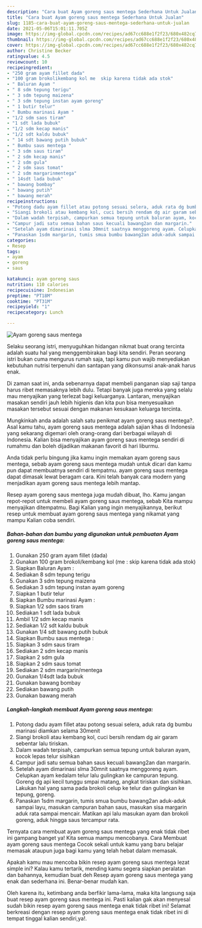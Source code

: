 ```yaml
---
description: "Cara buat Ayam goreng saus mentega Sederhana Untuk Jualan"
title: "Cara buat Ayam goreng saus mentega Sederhana Untuk Jualan"
slug: 1185-cara-buat-ayam-goreng-saus-mentega-sederhana-untuk-jualan
date: 2021-05-06T15:01:11.705Z
image: https://img-global.cpcdn.com/recipes/ad67cc688e1f2f23/680x482cq70/ayam-goreng-saus-mentega-foto-resep-utama.jpg
thumbnail: https://img-global.cpcdn.com/recipes/ad67cc688e1f2f23/680x482cq70/ayam-goreng-saus-mentega-foto-resep-utama.jpg
cover: https://img-global.cpcdn.com/recipes/ad67cc688e1f2f23/680x482cq70/ayam-goreng-saus-mentega-foto-resep-utama.jpg
author: Christine Becker
ratingvalue: 4.5
reviewcount: 10
recipeingredient:
- "250 gram ayam fillet dada"
- "100 gram brokolikembang kol me  skip karena tidak ada stok"
- " Baluran Ayam "
- " 8 sdm tepung terigu"
- " 3 sdm tepung maizena"
- " 3 sdm tepung instan ayam goreng"
- " 1 butir telur"
- " Bumbu marinasi Ayam "
- "1/2 sdm saos tiram"
- "1 sdt lada bubuk"
- "1/2 sdm kecap manis"
- "1/2 sdt kaldu bubuk"
- " 14 sdt bawang putih bubuk"
- " Bumbu saus mentega "
- " 3 sdm saus tiram"
- " 2 sdm kecap manis"
- " 2 sdm gula"
- " 2 sdm saus tomat"
- " 2 sdm margarinmentega"
- " 14sdt lada bubuk"
- " bawang bombay"
- " bawang putih"
- " bawang merah"
recipeinstructions:
- "Potong dadu ayam fillet atau potong sesuai selera, aduk rata dg bumbu marinasi diamkan selama 30menit"
- "Siangi brokoli atau kembang kol, cuci bersih rendam dg air garam sebentar lalu tiriskan."
- "Dalam wadah terpisah, campurkan semua tepung untuk baluran ayam, kocok lepas telur sisihkan"
- "Campur jadi satu semua bahan saus kecuali bawang2an dan margarin."
- "Setelah ayam dimarinasi slma 30mnit saatnya menggoreng ayam. Celupkan ayam kedalam telur lalu gulingkan ke campuran tepung. Goreng dg api kecil tunggu smpai matang, angkat tiriskan dan sisihkan. Lakukan hal yang sama pada brokoli celup ke telur dan gulingkan ke tepung, goreng."
- "Panaskan 1sdm margarin, tumis smua bumbu bawang2an aduk-aduk sampai layu, masukan campuran bahan saus, masukan sisa margarin aduk rata sampai mencair. Matikan api lalu masukan ayam dan brokoli goreng, aduk hingga saus tercampur rata."
categories:
- Resep
tags:
- ayam
- goreng
- saus

katakunci: ayam goreng saus 
nutrition: 110 calories
recipecuisine: Indonesian
preptime: "PT18M"
cooktime: "PT31M"
recipeyield: "1"
recipecategory: Lunch

---
```



![Ayam goreng saus mentega](https://img-global.cpcdn.com/recipes/ad67cc688e1f2f23/680x482cq70/ayam-goreng-saus-mentega-foto-resep-utama.jpg)

Selaku seorang istri, menyuguhkan hidangan nikmat buat orang tercinta adalah suatu hal yang menggembirakan bagi kita sendiri. Peran seorang istri bukan cuma mengurus rumah saja, tapi kamu pun wajib menyediakan kebutuhan nutrisi terpenuhi dan santapan yang dikonsumsi anak-anak harus enak.

Di zaman  saat ini, anda sebenarnya dapat membeli panganan siap saji tanpa harus ribet memasaknya lebih dulu. Tetapi banyak juga mereka yang selalu mau menyajikan yang terlezat bagi keluarganya. Lantaran, menyajikan masakan sendiri jauh lebih higienis dan kita pun bisa menyesuaikan masakan tersebut sesuai dengan makanan kesukaan keluarga tercinta. 



Mungkinkah anda adalah salah satu penikmat ayam goreng saus mentega?. Asal kamu tahu, ayam goreng saus mentega adalah sajian khas di Indonesia yang sekarang digemari oleh orang-orang dari berbagai wilayah di Indonesia. Kalian bisa menyajikan ayam goreng saus mentega sendiri di rumahmu dan boleh dijadikan makanan favorit di hari liburmu.

Anda tidak perlu bingung jika kamu ingin memakan ayam goreng saus mentega, sebab ayam goreng saus mentega mudah untuk dicari dan kamu pun dapat membuatnya sendiri di tempatmu. ayam goreng saus mentega dapat dimasak lewat beragam cara. Kini telah banyak cara modern yang menjadikan ayam goreng saus mentega lebih mantap.

Resep ayam goreng saus mentega juga mudah dibuat, lho. Kamu jangan repot-repot untuk membeli ayam goreng saus mentega, sebab Kita mampu menyajikan ditempatmu. Bagi Kalian yang ingin menyajikannya, berikut resep untuk membuat ayam goreng saus mentega yang nikamat yang mampu Kalian coba sendiri.

<!--inarticleads1-->

##### Bahan-bahan dan bumbu yang digunakan untuk pembuatan Ayam goreng saus mentega:

1. Gunakan 250 gram ayam fillet (dada)
1. Gunakan 100 gram brokoli/kembang kol (me : skip karena tidak ada stok)
1. Siapkan  Baluran Ayam :
1. Sediakan  8 sdm tepung terigu
1. Gunakan  3 sdm tepung maizena
1. Sediakan  3 sdm tepung instan ayam goreng
1. Siapkan  1 butir telur
1. Siapkan  Bumbu marinasi Ayam :
1. Siapkan 1/2 sdm saos tiram
1. Sediakan 1 sdt lada bubuk
1. Ambil 1/2 sdm kecap manis
1. Sediakan 1/2 sdt kaldu bubuk
1. Gunakan  1/4 sdt bawang putih bubuk
1. Siapkan  Bumbu saus mentega :
1. Siapkan  3 sdm saus tiram
1. Sediakan  2 sdm kecap manis
1. Siapkan  2 sdm gula
1. Siapkan  2 sdm saus tomat
1. Sediakan  2 sdm margarin/mentega
1. Gunakan  1/4sdt lada bubuk
1. Gunakan  bawang bombay
1. Sediakan  bawang putih
1. Gunakan  bawang merah




<!--inarticleads2-->

##### Langkah-langkah membuat Ayam goreng saus mentega:

1. Potong dadu ayam fillet atau potong sesuai selera, aduk rata dg bumbu marinasi diamkan selama 30menit
1. Siangi brokoli atau kembang kol, cuci bersih rendam dg air garam sebentar lalu tiriskan.
1. Dalam wadah terpisah, campurkan semua tepung untuk baluran ayam, kocok lepas telur sisihkan
1. Campur jadi satu semua bahan saus kecuali bawang2an dan margarin.
1. Setelah ayam dimarinasi slma 30mnit saatnya menggoreng ayam. Celupkan ayam kedalam telur lalu gulingkan ke campuran tepung. Goreng dg api kecil tunggu smpai matang, angkat tiriskan dan sisihkan. Lakukan hal yang sama pada brokoli celup ke telur dan gulingkan ke tepung, goreng.
1. Panaskan 1sdm margarin, tumis smua bumbu bawang2an aduk-aduk sampai layu, masukan campuran bahan saus, masukan sisa margarin aduk rata sampai mencair. Matikan api lalu masukan ayam dan brokoli goreng, aduk hingga saus tercampur rata.




Ternyata cara membuat ayam goreng saus mentega yang enak tidak ribet ini gampang banget ya! Kita semua mampu mencobanya. Cara Membuat ayam goreng saus mentega Cocok sekali untuk kamu yang baru belajar memasak ataupun juga bagi kamu yang telah hebat dalam memasak.

Apakah kamu mau mencoba bikin resep ayam goreng saus mentega lezat simple ini? Kalau kamu tertarik, mending kamu segera siapkan peralatan dan bahannya, kemudian buat deh Resep ayam goreng saus mentega yang enak dan sederhana ini. Benar-benar mudah kan. 

Oleh karena itu, ketimbang anda berfikir lama-lama, maka kita langsung saja buat resep ayam goreng saus mentega ini. Pasti kalian gak akan menyesal sudah bikin resep ayam goreng saus mentega enak tidak ribet ini! Selamat berkreasi dengan resep ayam goreng saus mentega enak tidak ribet ini di tempat tinggal kalian sendiri,ya!.

